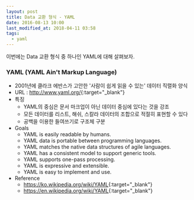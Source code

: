 ```yaml
---
layout: post
title: Data 교환 형식 - YAML
date: 2016-08-13 10:00
last_modified_at: 2018-04-11 03:58
tags:
  - yaml
---
```



이번에는 Data 교환 형식 중 하나인 YAML에 대해 살펴보자.


### YAML (YAML Ain't Markup Language) ###

- 2001년에 클라크 에반스가 고안한 '사람이 쉽게 읽을 수 있는' 데이터 직렬화 양식
- URL : <http://www.yaml.org/>{:target="_blank"}
- 특징
    - YAML의 중심은 문서 마크업이 아닌 데이터 중심에 있다는 것을 강조
    - 모든 데이터를 리스트, 해쉬, 스칼라 데이터의 조합으로 적절히 표현할 수 있다
    - 공백을 이용한 들여쓰기로 구조체 구분
- Goals
    - YAML is easily readable by humans.
    - YAML data is portable between programming languages.
    - YAML matches the native data structures of agile languages.
    - YAML has a consistent model to support generic tools.
    - YAML supports one-pass processing.
    - YAML is expressive and extensible.
    - YAML is easy to implement and use.
- Reference
    - <https://ko.wikipedia.org/wiki/YAML>{:target="_blank"}
    - <https://en.wikipedia.org/wiki/YAML>{:target="_blank"}

